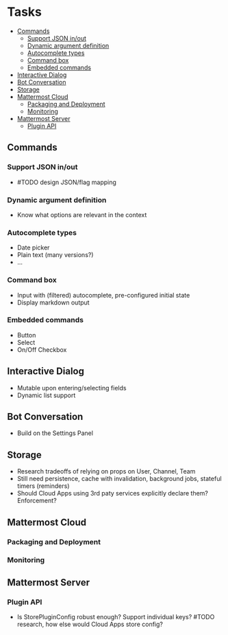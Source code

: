 # Tasks

* [Commands](#commands)
   + [Support JSON in/out](#support-json-in-out)
   + [Dynamic argument definition](#dynamic-argument-definition)
   + [Autocomplete types](#autocomplete-types)
   + [Command box](#command-box)
   + [Embedded commands](#embedded-commands)
* [Interactive Dialog](#interactive-dialog)
* [Bot Conversation](#bot-conversation)
* [Storage](#storage)
* [Mattermost Cloud](#mattermost-cloud)
   + [Packaging and Deployment](#packaging-and-deployment)
   + [Monitoring](#monitoring)
* [Mattermost Server](#mattermost-server)
   + [Plugin API](#plugin-api)

## Commands

### Support JSON in/out
- #TODO design JSON/flag mapping

### Dynamic argument definition
- Know what options are relevant in the context

### Autocomplete types
- Date picker
- Plain text (many versions?)
- ...

### Command box 
- Input with (filtered) autocomplete, pre-configured initial state
- Display markdown output

### Embedded commands
- Button
- Select
- On/Off Checkbox

## Interactive Dialog
- Mutable upon entering/selecting fields
- Dynamic list support

## Bot Conversation
- Build on the Settings Panel

## Storage
- Research tradeoffs of relying on props on User, Channel, Team
- Still need persistence, cache with invalidation, background jobs, stateful timers (reminders)
- Should Cloud Apps using 3rd paty services explicitly declare them? Enforcement?

## Mattermost Cloud
### Packaging and Deployment 
### Monitoring

## Mattermost Server

### Plugin API
- Is StorePluginConfig robust enough? Support individual keys? #TODO research, how else would Cloud Apps store config?



